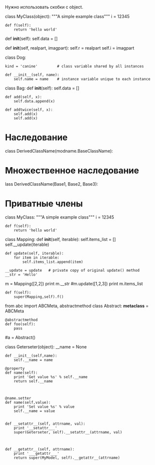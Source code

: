 
Нужно использовать скобки c object.

class MyClass(object):
    """A simple example class"""
    i = 12345

    def f(self):
        return 'hello world'
        


def __init__(self):
    self.data = []
    
  
def __init__(self, realpart, imagpart):
    self.r = realpart
    self.i = imagpart
    
    
    
class Dog:

    kind = 'canine'         # class variable shared by all instances

    def __init__(self, name):
        self.name = name    # instance variable unique to each instance
        
        
class Bag:
    def __init__(self):
        self.data = []

    def add(self, x):
        self.data.append(x)

    def addtwice(self, x):
        self.add(x)
        self.add(x)
 
# Наследование        
        
сlass DerivedClassName(modname.BaseClassName):

# Множественное наследование

lass DerivedClassName(Base1, Base2, Base3):

# Приватные члены 

class MyClass:
    """A simple example class"""
    i = 12345

    def f(self):
        return 'hello world'
        


class Mapping:
    def __init__(self, iterable):
        self.items_list = []
        self.__update(iterable)

    def update(self, iterable):
        for item in iterable:
            self.items_list.append(item)

    __update = update   # private copy of original update() method
    __str = 'Hello'
    
m = Mapping([2,2])
print m.__str
#m.update([1,2,3])
print m.items_list


    def f(self):
        super(Mapping,self).f()
        
        

from abc import ABCMeta, abstractmethod
class Abstract:
    __metaclass__ = ABCMeta

    @abstractmethod
    def foo(self):
        pass
        
#a = Abstract()



class Geterseter(object):
    __name = None
    
    def __init__(self,name):
        self.__name = name  
    
    @property
    def name(self):
        print 'Get value %s' % self.__name
        return self.__name
        
      
        
    @name.setter
    def name(self,value):
        print 'Set value %s' % value
        self.__name = value
        
        
    def __setattr__(self, attrname, val):
        print '__setattr___'
        super(Geterseter, self).__setattr__(attrname, val)



    def __getattr__(self, attrname):
        print '___getattr___'
        return super(MyModel, self).__getattr__(attrname)      
        
        

   
